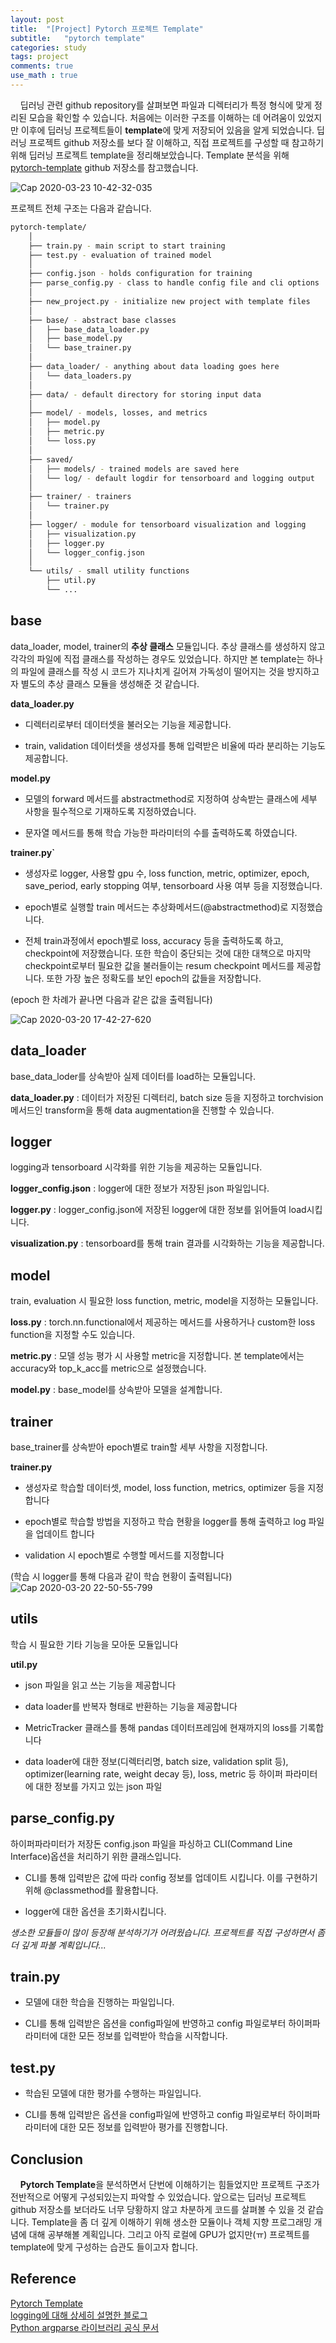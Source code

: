 ```yaml
---
layout: post
title:  "[Project] Pytorch 프로젝트 Template"
subtitle:   "pytorch template"
categories: study
tags: project
comments: true
use_math : true
---
```


&nbsp;&nbsp;&nbsp;&nbsp;딥러닝 관련 github repository를 살펴보면 파일과 디렉터리가 특정 형식에 맞게 정리된 모습을 확인할 수 있습니다. 처음에는 이러한 구조를 이해하는 데 어려움이 있었지만 이후에 딥러닝 프로젝트들이 **template**에 맞게 저장되어 있음을 알게 되었습니다. 딥러닝 프로젝트 github 저장소를 보다 잘 이해하고, 직접 프로젝트를 구성할 때 참고하기 위해 딥러닝 프로젝트 template을 정리해보았습니다. Template 분석을 위해 [pytorch-template](https://github.com/victoresque/pytorch-template) github 저장소를 참고했습니다. 

![Cap 2020-03-23 10-42-32-035](https://user-images.githubusercontent.com/35513025/77271961-5fe64280-6cf3-11ea-91ca-3c2177c2095d.jpg)

프로젝트 전체 구조는 다음과 같습니다.   

```bash
pytorch-template/
    │
    ├── train.py - main script to start training
    ├── test.py - evaluation of trained model
    │
    ├── config.json - holds configuration for training
    ├── parse_config.py - class to handle config file and cli options
    │
    ├── new_project.py - initialize new project with template files
    │
    ├── base/ - abstract base classes
    │   ├── base_data_loader.py
    │   ├── base_model.py
    │   └── base_trainer.py
    │
    ├── data_loader/ - anything about data loading goes here
    │   └── data_loaders.py
    │
    ├── data/ - default directory for storing input data
    │
    ├── model/ - models, losses, and metrics
    │   ├── model.py
    │   ├── metric.py
    │   └── loss.py
    │
    ├── saved/
    │   ├── models/ - trained models are saved here
    │   └── log/ - default logdir for tensorboard and logging output
    │
    ├── trainer/ - trainers
    │   └── trainer.py
    │
    ├── logger/ - module for tensorboard visualization and logging
    │   ├── visualization.py
    │   ├── logger.py
    │   └── logger_config.json
    │  
    └── utils/ - small utility functions
        ├── util.py
        └── ...
```

## base
data_loader, model, trainer의 **추상 클래스** 모듈입니다. 추상 클래스를 생성하지 않고 각각의 파일에 직접 클래스를 작성하는 경우도 있었습니다. 하지만 본 template는 하나의 파일에 클래스를 작성 시 코드가 지나치게 길어져 가독성이 떨어지는 것을 방지하고자 별도의 추상 클래스 모듈을 생성해준 것 같습니다.   


**data_loader.py**
- 디렉터리로부터 데이터셋을 불러오는 기능을 제공합니다. 

- train, validation 데이터셋을 생성자를 통해 입력받은 비율에 따라 분리하는 기능도 제공합니다.   

**model.py** 
- 모델의 forward 메서드를 abstractmethod로 지정하여 상속받는 클래스에 세부 사항을 필수적으로 기재하도록 지정하였습니다.

-  문자열 메서드를 통해 학습 가능한 파라미터의 수를 출력하도록 하였습니다.  

**trainer.py`**  
- 생성자로 logger, 사용할 gpu 수, loss function, metric, optimizer, epoch, save_period, early stopping 여부, tensorboard 사용 여부 등을 지정했습니다.

- epoch별로 실행할 train 메서드는 추상화메서드(@abstractmethod)로 지정했습니다.

- 전체 train과정에서 epoch별로 loss, accuracy 등을 출력하도록 하고, checkpoint에 저장했습니다. 또한 학습이 중단되는 것에 대한 대책으로 마지막 checkpoint로부터 필요한 값을 불러들이는 resum checkpoint 메서드를 제공합니다. 또한 가장 높은 정확도를 보인 epoch의 값들을 저장합니다.   

(epoch 한 차례가 끝나면 다음과 같은 값을 출력됩니다)  

![Cap 2020-03-20 17-42-27-620](https://user-images.githubusercontent.com/35513025/77149062-22579e80-6ad4-11ea-8473-7d59ea40cb28.png)


## data_loader  
base_data_loder를 상속받아 실제 데이터를 load하는 모듈입니다.  

**data_loader.py** : 데이터가 저장된 디렉터리, batch size 등을 지정하고 torchvision 메서드인 transform을 통해 data augmentation을 진행할 수 있습니다.   


## logger  
logging과 tensorboard 시각화를 위한 기능을 제공하는 모듈입니다.  

**logger_config.json** : logger에 대한 정보가 저장된 json 파일입니다.   

**logger.py** : logger_config.json에 저장된 logger에 대한 정보를 읽어들여 load시킵니다.   

**visualization.py** : tensorboard를 통해 train 결과를 시각화하는 기능을 제공합니다. 

## model  
train, evaluation 시 필요한 loss function, metric, model을 지정하는 모듈입니다.  

**loss.py** : torch.nn.functional에서 제공하는 메서드를 사용하거나 custom한 loss function을 지정할 수도 있습니다. 

**metric.py** : 모델 성능 평가 시 사용할 metric을 지정합니다. 본 template에서는 accuracy와 top_k_acc를 metric으로 설정했습니다. 

**model.py** : base_model를 상속받아 모델을 설계합니다. 

## trainer
base_trainer를 상속받아 epoch별로 train할 세부 사항을 지정합니다.  

**trainer.py** 
- 생성자로 학습할 데이터셋, model, loss function, metrics, optimizer 등을 지정합니다

- epoch별로 학습할 방법을 지정하고 학습 현황을 logger를 통해 출력하고 log 파일을 업데이트 합니다

- validation 시 epoch별로 수행할 메서드를 지정합니다

(학습 시 logger를 통해 다음과 같이 학습 현황이 출력됩니다)
![Cap 2020-03-20 22-50-55-799](https://user-images.githubusercontent.com/35513025/77169904-9ce8e400-6afd-11ea-894e-9caef5003bc7.png)


## utils
학습 시 필요한 기타 기능을 모아둔 모듈입니다

**util.py**
- json 파일을 읽고 쓰는 기능을 제공합니다

- data loader를 반복자 형태로 반환하는 기능을 제공합니다

- MetricTracker 클래스를 통해 pandas 데이터프레임에 현재까지의 loss를 기록합니다

- data loader에 대한 정보(디렉터리명, batch size, validation split 등), optimizer(learning rate, weight decay 등), loss, metric 등 하이퍼  파라미터에 대한 정보를 가지고 있는 json 파일

## parse_config.py

하이퍼파라미터가 저장돈 config.json 파일을 파싱하고 CLI(Command Line Interface)옵션을 처리하기 위한 클래스입니다.  

- CLI를 통해 입력받은 값에 따라 config 정보를 업데이트 시킵니다. 이를 구현하기 위해 @classmethod를 활용합니다.

- logger에 대한 옵션을 초기화시킵니다.

*생소한 모듈들이 많이 등장해 분석하기가 어려웠습니다. 프로젝트를 직접 구성하면서 좀 더 깊게 파볼 계획입니다...*

## train.py

- 모델에 대한 학습을 진행하는 파일입니다.

- CLI를 통해 입력받은 옵션을 config파일에 반영하고 config 파일로부터 하이퍼파라미터에 대한 모든 정보를 입력받아 학습을 시작합니다.

## test.py

- 학습된 모델에 대한 평가를 수행하는 파일입니다. 

- CLI를 통해 입력받은 옵션을 config파일에 반영하고 config 파일로부터 하이퍼파라미터에 대한 모든 정보를 입력받아 평가를 진행합니다.


## Conclusion
&nbsp;&nbsp;&nbsp;&nbsp;**Pytorch Template**을 분석하면서 단번에 이해하기는 힘들었지만 프로젝트 구조가 전반적으로 어떻게 구성되있는지 파악할 수 있었습니다. 앞으로는 딥러닝 프로젝트 github 저장소를 보더라도 너무 당황하지 않고 차분하게 코드를 살펴볼 수 있을 것 같습니다. Template을 좀 더 깊게 이해하기 위해 생소한 모듈이나 객체 지향 프로그래밍 개념에 대해 공부해볼 계획입니다. 그리고 아직 로컬에 GPU가 없지만(ㅠ) 프로젝트를 template에 맞게 구성하는 습관도 들이고자 합니다. 

## Reference
[Pytorch Template](https://github.com/victoresque/pytorch-template)  
[logging에 대해 상세히 설명한 블로그](https://hwangheek.github.io/2019/python-logging/)  
[Python argparse 라이브러리 공식 문서](https://docs.python.org/ko/3.7/howto/argparse.html#id1)  